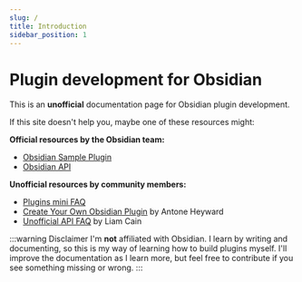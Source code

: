 ```yaml
---
slug: /
title: Introduction
sidebar_position: 1
---
```


# Plugin development for Obsidian

This is an **unofficial** documentation page for Obsidian plugin development.

If this site doesn't help you, maybe one of these resources might:

**Official resources by the Obsidian team:**

- [Obsidian Sample Plugin](https://github.com/obsidianmd/obsidian-sample-plugin)
- [Obsidian API](https://github.com/obsidianmd/obsidian-api)

**Unofficial resources by community members:**

- [Plugins mini FAQ](https://forum.obsidian.md/t/plugins-mini-faq/7737)
- [Create Your Own Obsidian Plugin](https://www.youtube.com/watch?v=9lA-jaMNS0k) by Antone Heyward
- [Unofficial API FAQ](https://liamca.in/Obsidian/API+FAQ/index) by Liam Cain

:::warning Disclaimer
I'm **not** affiliated with Obsidian. I learn by writing and documenting, so this is my way of learning how to build plugins myself. I'll improve the documentation as I learn more, but feel free to contribute if you see something missing or wrong.
:::
